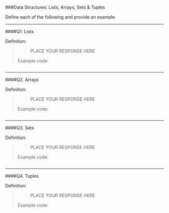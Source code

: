 ###Data Structures:  Lists, Arrays, Sets & Tuples

Define each of the following and provide an example.

---

####Q1.  Lists

Definition:
>> PLACE YOUR RESPONSE HERE

>  Example code:

```

```
---

####Q2.  Arrays

Definition:
>> PLACE YOUR RESPONSE HERE

>  Example code:

```

```
---

####Q3.  Sets

Definition:
>> PLACE YOUR RESPONSE HERE

>  Example code:

```

```
---

####Q4.  Tuples

Definition:
>> PLACE YOUR RESPONSE HERE

>  Example code:

```

```


